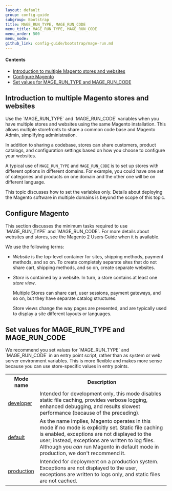 ```yaml
---
layout: default
group: config-guide
subgroup: Bootstrap
title: MAGE_RUN_TYPE, MAGE_RUN_CODE
menu_title: MAGE_RUN_TYPE, MAGE_RUN_CODE
menu_order: 500
menu_node: 
github_link: config-guide/bootstrap/mage-run.md
---
```


#### Contents
*	<a href="#magerun-introduction">Introduction to multiple Magento stores and websites</a>
*	<a href="#magerun-conf">Configure Magento</a>
*	<a href="#magerun-set">Set values for MAGE_RUN_TYPE and MAGE_RUN_CODE</a>


<h2 id="magerun-introduction">Introduction to multiple Magento stores and websites</h2>
Use the `MAGE_RUN_TYPE` and `MAGE_RUN_CODE` variables when you have multiple stores and websites using the same Magento installation. This allows multiple storefronts to share a common code base and Magento Admin, simplifying administration. 

In addition to sharing a codebase, stores can share customers, product catalogs, and configuration settings based on how you choose to configure your websites.

A typical use of `MAGE_RUN_TYPE` and `MAGE_RUN_CODE` is to set up stores with different options in different domains. For example, you could have one set of categories and products on one domain and the other one will be on different language.

<div class="bs-callout bs-callout-info" id="info">
<span class="glyphicon-class">
  <p>This topic discusses how to set the variables only. Details about deploying the Magento software in multiple domains is beyond the scope of this topic.</p></span>
</div>

<h2 id="magerun-conf">Configure Magento</h2>
This section discusses the minimum tasks required to use `MAGE_RUN_TYPE` and `MAGE_RUN_CODE`. For more details about websites and stores, see the Magento 2 Users Guide when it is available.

We use the following terms:

*	*Website* is the top-level container for sites, shipping methods, payment methods, and so on. To create completely separate sites that do not share cart, shipping methods, and so on,  create separate websites. 

*	*Store* is contained by a website. In turn, a store contains at least one *store view*. 

	Multiple Stores can share cart, user sessions, payment gateways, and so on, but they have separate catalog structures. 

	Store views change the way pages are presented, and are typically used to display a site different layouts or languages. 



<!-- https://www.properhost.com/support/kb/30/How-To-Setup-Magento-With-Multiple-Stores-And-Domains -->
<!-- http://inchoo.net/magento/how-to-set-multiple-stores-websites-with-one-magento-installation-on-different-domains/ -->




<h2 id="magerun-set">Set values for MAGE_RUN_TYPE and MAGE_RUN_CODE</h2>
We recommend you set values for `MAGE_RUN_TYPE` and `MAGE_RUN_CODE` in an entry point script, rather than as system or web server environment variables. This is more flexible and makes more sense because you can use store-specific values in entry points.



<table>
	<tbody>
		<tr>
			<th>Mode name</th>
			<th>Description</th>
		</tr>
	<tr class="even">
		<td><a href="#mode-developer">developer</a></td>
		<td>Intended for development only, this mode disables static file caching, provides verbose logging, enhanced debugging, and results slowest performance (because of the preceding).</td>
	</tr>
	<tr class="odd">
		<td><a href="#mode-default">default</a></td>
		<td>As the name implies, Magento operates in this mode if no mode is explicitly set. Static file caching is enabled, exceptions are not displayed to the user; instead, exceptions are written to log files. Although you <em>can</em> run Magento in default mode in production, we don't recommend it.</td>
	</tr>
	<tr class="even">
		<td><a href="#mode-production">production</a></td>
		<td>Intended for deployment on a production system. Exceptions are not displayed to the user, exceptions are written to logs only, and static files are not cached. <!-- You can set the static file directory to read-only because files are read without going through the fallback mechanism. --></td>
	</tr>

</tbody>
</table>

